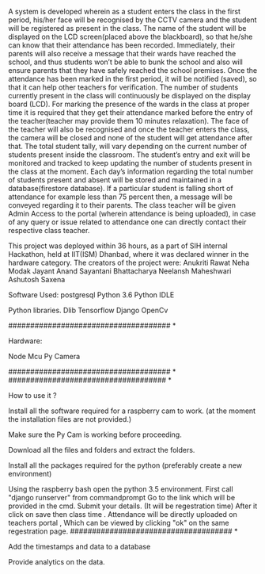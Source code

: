 A system is developed wherein as a student enters the class in the first period, his/her face will be recognised by the CCTV camera and the student will be registered as present in the class. The name of the student will be displayed on the LCD screen(placed above the blackboard), so that he/she can know that their attendance has been recorded. Immediately, their parents will also receive a message that their wards have reached the school, and thus students won’t be able to bunk the school and also will ensure parents that they have safely reached the school premises. Once the attendance has been marked in the first period, it will be notified (saved), so that it can help other teachers for verification. The number of students currently present in the class will continuously be displayed on the display board (LCD). For marking the presence of the wards in the class at proper time it is required that they get their attendance marked before the entry of the teacher(teacher may provide them 10 minutes relaxation). The face of the teacher will also be recognised and once the teacher enters the class, the camera will be closed and none of the student will get attendance after that. The total student tally, will vary depending on the current number of students present inside the classroom. The student’s entry and exit will be monitored and tracked to keep updating the number of students present in the class at the moment. Each day’s information regarding the total number of students present and absent will be stored and maintained in a database(firestore database). If a particular student is falling short of attendance for example less than 75 percent then, a message will be conveyed regarding it to their parents. The class teacher will be given Admin Access to the portal (wherein attendance is being uploaded), in case of any query or issue related to attendance one can directly contact their respective class teacher.

This project was deployed within 36 hours, as a part of SIH internal Hackathon, held at IIT(ISM) Dhanbad, where it was declared winner in the hardware category. The creators of the project were: Anukriti Rawat Neha Modak Jayant Anand Sayantani Bhattacharya Neelansh Maheshwari Ashutosh Saxena





Software Used:
postgresql
Python 3.6
Python IDLE

Python libraries.
Dlib
Tensorflow
Django
OpenCv

##################################### *

Hardware:

Node Mcu
Py Camera

##################################### *
#################################### *

How to use it ?

Install all the software required for a raspberry cam to work. (at the moment the installation files are not provided.)

Make sure the Py Cam is working before proceeding.

Download all the files and folders and extract the folders.

Install all the packages required for the python (preferably create a new environment)

Using the raspberry bash open the python 3.5 environment.
First call "django runserver"  from commandprompt
Go to the link which will be provided in the cmd.
Submit your details. (It will be regestration time)
After it click on save then  class time .
Attendance will be directly uploaded on teachers portal , Which can be viewed by clicking "ok" on the same regestration page.
##################################### *


Add the timestamps and data to a database

Provide analytics on the data.
